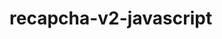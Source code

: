 # recapcha-v2-javascript

<form method="post" enctype="multipart/form-data" onSubmit="return recapchav2();">
<div class="g-recaptcha" data-sitekey="your site key"></div>
<div class="g-recaptcha-key" secretAPIkey="your secret api key"></div>
</form>
